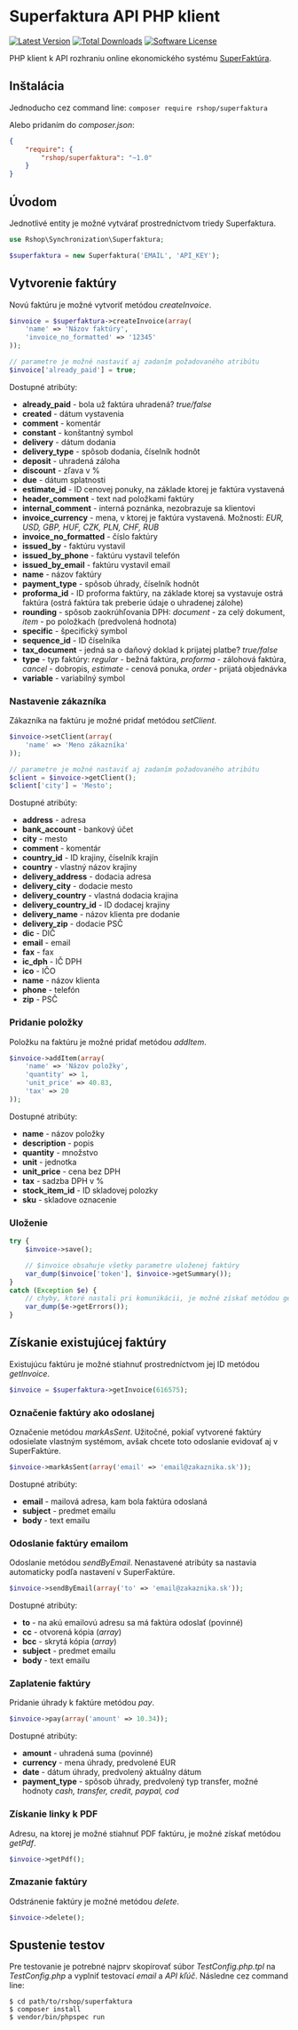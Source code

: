# Superfaktura API PHP klient

[![Latest Version](https://img.shields.io/packagist/v/rshop/superfaktura.svg?style=flat-square)](https://packagist.org/packages/rshop/superfaktura)
[![Total Downloads](https://img.shields.io/packagist/dt/rshop/superfaktura.svg?style=flat-square)](https://packagist.org/packages/rshop/superfaktura)
[![Software License](https://img.shields.io/badge/license-MIT-brightgreen.svg?style=flat-square)](LICENSE.md)

PHP klient k API rozhraniu online ekonomického systému [SuperFaktúra](http://www.superfaktura.sk/o-nas/).

## Inštalácia

Jednoducho cez command line: `composer require rshop/superfaktura`

Alebo pridaním do *composer.json*:

```json
{
    "require": {
        "rshop/superfaktura": "~1.0"
    }
}
```

## Úvodom

Jednotlivé entity je možné vytvárať prostredníctvom triedy Superfaktura.

```php
use Rshop\Synchronization\Superfaktura;

$superfaktura = new Superfaktura('EMAIL', 'API_KEY');
```

## Vytvorenie faktúry

Novú faktúru je možné vytvoriť metódou *createInvoice*.

```php
$invoice = $superfaktura->createInvoice(array(
    'name' => 'Názov faktúry',
    'invoice_no_formatted' => '12345'
));

// parametre je možné nastaviť aj zadaním požadovaného atribútu
$invoice['already_paid'] = true;
```

Dostupné atribúty:
* **already_paid** - bola už faktúra uhradená? *true/false*
* **created** - dátum vystavenia
* **comment** - komentár
* **constant** - konštantný symbol
* **delivery** - dátum dodania
* **delivery_type** - spôsob dodania, číselník hodnôt
* **deposit** - uhradená záloha
* **discount** - zľava v %
* **due** - dátum splatnosti
* **estimate_id** - ID cenovej ponuky, na základe ktorej je faktúra vystavená
* **header_comment** - text nad položkami faktúry
* **internal_comment** - interná poznánka, nezobrazuje sa klientovi
* **invoice_currency** - mena, v ktorej je faktúra vystavená. Možnosti: *EUR, USD, GBP, HUF, CZK, PLN, CHF, RUB*
* **invoice_no_formatted** - číslo faktúry
* **issued_by** - faktúru vystavil
* **issued_by_phone** - faktúru vystavil telefón
* **issued_by_email** - faktúru vystavil email
* **name** - názov faktúry
* **payment_type** - spôsob úhrady, číselník hodnôt
* **proforma_id** - ID proforma faktúry, na základe ktorej sa vystavuje ostrá faktúra (ostrá faktúra tak preberie údaje o uhradenej zálohe)
* **rounding** - spôsob zaokrúhľovania DPH: *document* - za celý dokument, *item* - po položkaćh (predvolená hodnota)
* **specific** - špecifický symbol
* **sequence_id** - ID číselníka
* **tax_document** - jedná sa o daňový doklad k prijatej platbe? *true/false*
* **type** - typ faktúry: *regular* - bežná faktúra, *proforma* - zálohová faktúra, *cancel* - dobropis, *estimate* - cenová ponuka, *order* - prijatá objednávka
* **variable** - variabilný symbol

### Nastavenie zákazníka

Zákazníka na faktúru je možné pridať metódou *setClient*.

```php
$invoice->setClient(array(
    'name' => 'Meno zákazníka'
));

// parametre je možné nastaviť aj zadaním požadovaného atribútu
$client = $invoice->getClient();
$client['city'] = 'Mesto';
```

Dostupné atribúty:
* **address** -  adresa
* **bank_account** -  bankový účet
* **city** -  mesto
* **comment** -  komentár
* **country_id** -  ID krajiny, číselník krajín
* **country** -  vlastný názov krajiny
* **delivery_address** -  dodacia adresa
* **delivery_city** -  dodacie mesto
* **delivery_country** -  vlastná dodacia krajina
* **delivery_country_id** -  ID dodacej krajiny
* **delivery_name** -  názov klienta pre dodanie
* **delivery_zip** -  dodacie PSČ
* **dic** -  DIČ
* **email** -  email
* **fax** -  fax
* **ic_dph** -  IČ DPH
* **ico** -  IČO
* **name** -  názov klienta
* **phone** -  telefón
* **zip** -  PSČ

### Pridanie položky

Položku na faktúru je možné pridať metódou *addItem*.

```php
$invoice->addItem(array(
    'name' => 'Názov položky',
    'quantity' => 1,
    'unit_price' => 40.83,
    'tax' => 20
));
```

Dostupné atribúty:
* **name** -  názov položky
* **description** -  popis
* **quantity** -  množstvo
* **unit** -  jednotka
* **unit_price** -  cena bez DPH
* **tax** -  sadzba DPH v %
* **stock_item_id** -  ID skladovej polozky
* **sku** -  skladove oznacenie

### Uloženie

```php
try {
    $invoice->save();

    // $invoice obsahuje všetky parametre uloženej faktúry
    var_dump($invoice['token'], $invoice->getSummary());
}
catch (Exception $e) {
    // chyby, ktoré nastali pri komunikácii, je možné získať metódou getErrors
    var_dump($e->getErrors());
}
```

## Získanie existujúcej faktúry

Existujúcu faktúru je možné stiahnuť prostredníctvom jej ID metódou *getInvoice*.

```php
$invoice = $superfaktura->getInvoice(616575);
```

### Označenie faktúry ako odoslanej

Označenie metódou *markAsSent*. Užitočné, pokiaľ vytvorené faktúry odosielate vlastným systémom, avšak chcete toto odoslanie evidovať aj v SuperFaktúre.

```php
$invoice->markAsSent(array('email' => 'email@zakaznika.sk'));
```

Dostupné atribúty:
* **email** - mailová adresa, kam bola faktúra odoslaná
* **subject** - predmet emailu
* **body** - text emailu

### Odoslanie faktúry emailom

Odoslanie metódou *sendByEmail*. Nenastavené atribúty sa nastavia automaticky podľa nastavení v SuperFaktúre.

```php
$invoice->sendByEmail(array('to' => 'email@zakaznika.sk'));
```

Dostupné atribúty:
* **to** - na akú emailovú adresu sa má faktúra odoslať (povinné)
* **cc** - otvorená kópia (*array*)
* **bcc** - skrytá kópia (*array*)
* **subject** - predmet emailu
* **body** - text emailu

### Zaplatenie faktúry

Pridanie úhrady k faktúre metódou *pay*.

```php
$invoice->pay(array('amount' => 10.34));
```

Dostupné atribúty:
* **amount** - uhradená suma (povinné)
* **currency** - mena úhrady, predvolené EUR
* **date** - dátum úhrady, predvolený aktuálny dátum
* **payment_type** - spôsob úhrady, predvolený typ transfer, možné hodnoty *cash, transfer, credit, paypal, cod*

### Získanie linky k PDF

Adresu, na ktorej je možné stiahnuť PDF faktúru, je možné získať metódou *getPdf*.

```php
$invoice->getPdf();
```

### Zmazanie faktúry

Odstránenie faktúry je možné metódou *delete*.

```php
$invoice->delete();
```

## Spustenie testov

Pre testovanie je potrebné najprv skopírovať súbor *TestConfig.php.tpl* na *TestConfig.php* a vyplniť
testovací *email* a *API kľúč*. Následne cez command line:

    $ cd path/to/rshop/superfaktura
    $ composer install
    $ vendor/bin/phpspec run